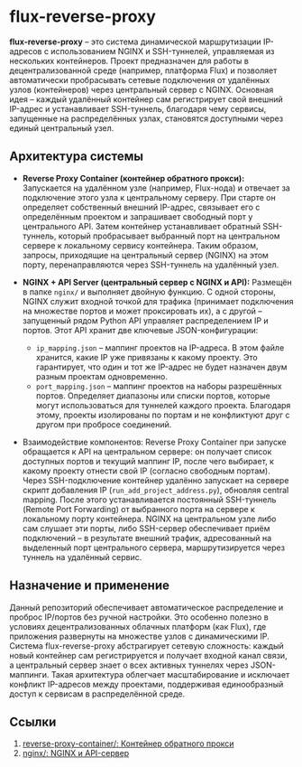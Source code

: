 # flux-reverse-proxy

**flux-reverse-proxy** – это система динамической маршрутизации IP-адресов с использованием NGINX и SSH-туннелей, управляемая из нескольких контейнеров. Проект предназначен для работы в децентрализованной среде (например, платформа Flux) и позволяет автоматически пробрасывать сетевые подключения от удалённых узлов (контейнеров) через центральный сервер с NGINX. Основная идея – каждый удалённый контейнер сам регистрирует свой внешний IP-адрес и устанавливает SSH-туннель, благодаря чему сервисы, запущенные на распределённых узлах, становятся доступными через единый центральный узел.

## Архитектура системы
* **Reverse Proxy Container (контейнер обратного прокси):** Запускается на удалённом узле (например, Flux-нода) и отвечает за подключение этого узла к центральному серверу. При старте он определяет собственный внешний IP-адрес, связывает его с определённым проектом и запрашивает свободный порт у центрального API. Затем контейнер устанавливает обратный SSH-туннель, который пробрасывает выбранный порт на центральном сервере к локальному сервису контейнера. Таким образом, запросы, приходящие на центральный сервер (NGINX) на этом порту, перенаправляются через SSH-туннель на удалённый узел.
  
* **NGINX + API Server (центральный сервер с NGINX и API):** Размещён в папке `nginx/` и выполняет двойную функцию. С одной стороны, NGINX служит входной точкой для трафика (принимает подключения на множестве портов и может проксировать их), а с другой – запущенный рядом Python API управляет распределением IP и портов. Этот API хранит две ключевые JSON-конфигурации:

  * `ip_mapping.json` – маппинг проектов на IP-адреса. В этом файле хранится, какие IP уже привязаны к какому проекту. Это гарантирует, что один и тот же IP-адрес не будет назначен двум разным проектам одновременно.
  * `port_mapping.json` – маппинг проектов на наборы разрешённых портов. Определяет диапазоны или списки портов, которые могут использоваться для туннелей каждого проекта. Благодаря этому, проекты изолированы по портам и не конфликтуют друг с другом при пробросе соединений.

* Взаимодействие компонентов: Reverse Proxy Container при запуске обращается к API на центральном сервере: он получает список доступных портов и текущий маппинг IP, после чего выбирает, к какому проекту отнести свой IP (согласно свободным портам). Через SSH-подключение контейнер удалённо запускает на сервере скрипт добавления IP (`run_add_project_address.py`), обновляя central mapping. После этого устанавливается постоянный SSH-туннель (Remote Port Forwarding) от выбранного порта на сервере к локальному порту контейнера. NGINX на центральном узле либо сам слушает эти порты, либо SSH-сервер обеспечивает приём подключений – в результате внешний трафик, адресованный на выделенный порт центрального сервера, маршрутизируется через туннель на удалённый сервис.

## Назначение и применение
Данный репозиторий обеспечивает автоматическое распределение и проброс IP/портов без ручной настройки. Это особенно полезно в условиях децентрализованных облачных платформ (как Flux), где приложения развернуты на множестве узлов с динамическими IP. Система flux-reverse-proxy абстрагирует сетевую сложность: каждый новый контейнер сам регистрируется и получает входной канал связи, а центральный сервер знает о всех активных туннелях через JSON-маппинги. Такая архитектура облегчает масштабирование и исключает конфликт IP-адресов между проектами, поддерживая единообразный доступ к сервисам в распределённой среде.

## Ссылки
1. [reverse-proxy-container/: Контейнер обратного прокси](https://github.com/SSA1MON/flux-reverse-proxy/blob/main/reverse-proxy-container/README.md)
2. [nginx/: NGINX и API-сервер](https://github.com/SSA1MON/flux-reverse-proxy/blob/main/nginx/README.md)